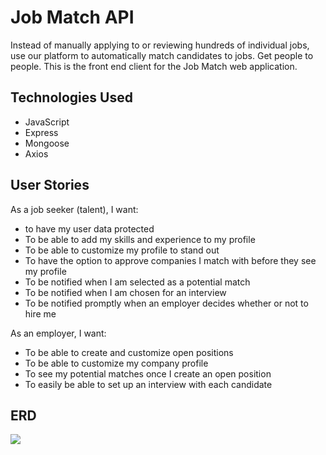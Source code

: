 # Job Match API
Instead of manually applying to or reviewing hundreds of individual jobs, use our platform to automatically match candidates to jobs. Get people to people.
This is the front end client for the Job Match web application.

## Technologies Used
- JavaScript
- Express
- Mongoose
- Axios

## User Stories
As a job seeker (talent), I want:
- to have my user data protected
- To be able to add my skills and experience to my profile
- To be able to customize my profile to stand out
- To have the option to approve companies I match with before they see my profile
- To be notified when I am selected as a potential match
- To be notified when I am chosen for an interview
- To be notified promptly when an employer decides whether or not to hire me

As an employer, I want:
- To be able to create and customize open positions
- To be able to customize my company profile
- To see my potential matches once I create an open position
- To easily be able to set up an interview with each candidate

## ERD
<img src=https://i.imgur.com/EXYXBkN.png>
